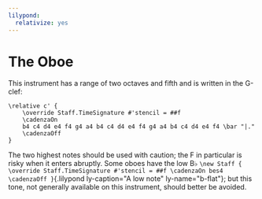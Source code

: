 ```yaml
---
lilypond:
  relativize: yes
---
```


# The Oboe
This instrument has a range of two octaves and fifth and is written in the
G-clef:

```{.lilypond .ly-fragment ly-caption="The range of the oboe" ly-name="oboe"}
\relative c' {
    \override Staff.TimeSignature #'stencil = ##f
    \cadenzaOn
    b4 c4 d4 e4 f4 g4 a4 b4 c4 d4 e4 f4 g4 a4 b4 c4 d4 e4 f4 \bar "|."
    \cadenzaOff
}
```

The two highest notes should be used with caution; the F in particular is risky
when it enters abruptly. Some oboes have the low B♭ `\new Staff { \override
Staff.TimeSignature #'stencil = ##f \cadenzaOn bes4 \cadenzaOff }`{.lilypond
ly-caption="A low note" ly-name="b-flat"}; but this tone, not generally
available on this instrument, should better be avoided.

